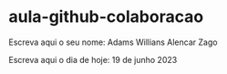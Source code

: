 # aula-github-colaboracao

Escreva aqui o seu nome: Adams Willians Alencar Zago    

Escreva aqui o dia de hoje: 19 de junho 2023
